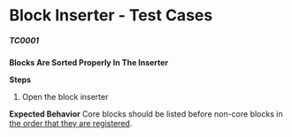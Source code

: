 # Block Inserter - Test Cases

##### TC0001

**Blocks Are Sorted Properly In The Inserter**

**Steps**
1. Open the block inserter

**Expected Behavior**
Core blocks should be listed before non-core blocks in [the order that they are registered](https://github.com/WordPress/gutenberg/blob/trunk/packages/block-library/src/index.native.js#L234-L270).